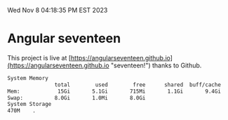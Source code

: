 Wed Nov  8 04:18:35 PM EST 2023

# Angular seventeen


This project is live at [https://angularseventeen.github.io](https://angularseventeen.github.io "seventeen!") thanks to Github.

```bash
System Memory
               total        used        free      shared  buff/cache   available
Mem:            15Gi       5.1Gi       715Mi       1.1Gi       9.4Gi       8.7Gi
Swap:          8.0Gi       1.0Mi       8.0Gi
System Storage
470M	.
```
```bash
